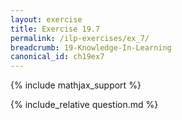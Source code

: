 ```yaml
---
layout: exercise
title: Exercise 19.7
permalink: /ilp-exercises/ex_7/
breadcrumb: 19-Knowledge-In-Learning
canonical_id: ch19ex7
---
```


{% include mathjax_support %}
<div id="hiddden">{% include_relative question.md %}</div>